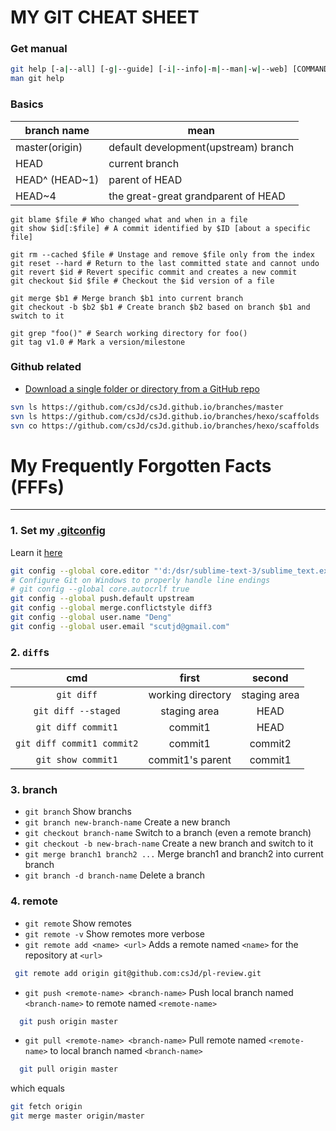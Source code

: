# MY GIT CHEAT SHEET

### Get manual

```sh
git help [-a|--all] [-g|--guide] [-i|--info|-m|--man|-w|--web] [COMMAND|GUIDE]
man git help
```


### Basics

| branch name    | mean                                 |
| -------------- | ------------------------------------ |
| master(origin) | default development(upstream) branch |
| HEAD           | current branch                       |
| HEAD^ (HEAD~1) | parent of HEAD                       |
| HEAD~4         | the great-great grandparent of HEAD  |

```shell
git blame $file # Who changed what and when in a file
git show $id[:$file] # A commit identified by $ID [about a specific file]

git rm --cached $file # Unstage and remove $file only from the index
git reset --hard # Return to the last committed state and cannot undo
git revert $id # Revert specific commit and creates a new commit
git checkout $id $file # Checkout the $id version of a file

git merge $b1 # Merge branch $b1 into current branch
git checkout -b $b2 $b1 # Create branch $b2 based on branch $b1 and switch to it

git grep "foo()" # Search working directory for foo()
git tag v1.0 # Mark a version/milestone
```


### Github related
* [Download a single folder or directory from a GitHub repo](https://stackoverflow.com/questions/7106012/download-a-single-folder-or-directory-from-a-github-repo/)

```sh
svn ls https://github.com/csJd/csJd.github.io/branches/master
svn ls https://github.com/csJd/csJd.github.io/branches/hexo/scaffolds
svn co https://github.com/csJd/csJd.github.io/branches/hexo/scaffolds
```

# My Frequently Forgotten Facts (FFFs)
------
### 1. Set my [.gitconfig](https://git-scm.com/docs/git-config#_syntax)
Learn it [here](https://classroom.udacity.com/courses/ud775/lessons/2980038599/concepts/33417185870923)
``` sh
git config --global core.editor "'d:/dsr/sublime-text-3/sublime_text.exe' -n -w"
# Configure Git on Windows to properly handle line endings
# git config --global core.autocrlf true
git config --global push.default upstream
git config --global merge.conflictstyle diff3
git config --global user.name "Deng"
git config --global user.email "scutjd@gmail.com"
```

### 2. `diff`s
cmd|first|second
:---:|:---:|:---:
`git diff`|working directory|staging area
`git diff --staged`|staging area|HEAD
`git diff commit1`|commit1|HEAD
`git diff commit1 commit2`|commit1|commit2
`git show commit1`|commit1's parent|commit1

### 3. branch
* `git branch`  Show branchs
* `git branch new-branch-name`  Create a new branch
* `git checkout branch-name`  Switch to a branch (even a remote branch)
* `git checkout -b new-brach-name`  Create a new branch and switch to it
* `git merge branch1 branch2 ...`  Merge branch1 and branch2 into current branch 
* `git branch -d branch-name`  Delete a branch

### 4. remote
* `git remote`  Show remotes
* `git remote -v`  Show remotes more verbose
* `git remote add <name> <url>`  Adds a remote named `<name>` for the repository at `<url>`
```sh
 git remote add origin git@github.com:csJd/pl-review.git
```
* `git push <remote-name> <branch-name>`  Push local branch named `<branch-name>` to remote named `<remote-name>`
```sh
  git push origin master
```
* `git pull <remote-name> <branch-name>`  Pull remote named `<remote-name>` to local branch named `<branch-name>`
``` bash
  git pull origin master
```
which equals
```sh
git fetch origin
git merge master origin/master
```
